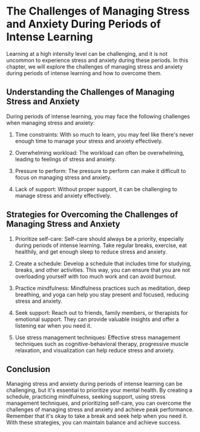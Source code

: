 # The Challenges of Managing Stress and Anxiety During Periods of Intense Learning

Learning at a high intensity level can be challenging, and it is not uncommon to experience stress and anxiety during these periods. In this chapter, we will explore the challenges of managing stress and anxiety during periods of intense learning and how to overcome them.

Understanding the Challenges of Managing Stress and Anxiety
-----------------------------------------------------------

During periods of intense learning, you may face the following challenges when managing stress and anxiety:

1. Time constraints: With so much to learn, you may feel like there's never enough time to manage your stress and anxiety effectively.

2. Overwhelming workload: The workload can often be overwhelming, leading to feelings of stress and anxiety.

3. Pressure to perform: The pressure to perform can make it difficult to focus on managing stress and anxiety.

4. Lack of support: Without proper support, it can be challenging to manage stress and anxiety effectively.

Strategies for Overcoming the Challenges of Managing Stress and Anxiety
-----------------------------------------------------------------------

1. Prioritize self-care: Self-care should always be a priority, especially during periods of intense learning. Take regular breaks, exercise, eat healthily, and get enough sleep to reduce stress and anxiety.

2. Create a schedule: Develop a schedule that includes time for studying, breaks, and other activities. This way, you can ensure that you are not overloading yourself with too much work and can avoid burnout.

3. Practice mindfulness: Mindfulness practices such as meditation, deep breathing, and yoga can help you stay present and focused, reducing stress and anxiety.

4. Seek support: Reach out to friends, family members, or therapists for emotional support. They can provide valuable insights and offer a listening ear when you need it.

5. Use stress management techniques: Effective stress management techniques such as cognitive-behavioral therapy, progressive muscle relaxation, and visualization can help reduce stress and anxiety.

Conclusion
----------

Managing stress and anxiety during periods of intense learning can be challenging, but it's essential to prioritize your mental health. By creating a schedule, practicing mindfulness, seeking support, using stress management techniques, and prioritizing self-care, you can overcome the challenges of managing stress and anxiety and achieve peak performance. Remember that it's okay to take a break and seek help when you need it. With these strategies, you can maintain balance and achieve success.

